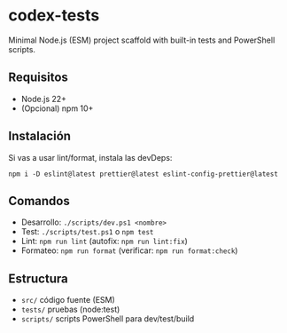 # codex-tests

Minimal Node.js (ESM) project scaffold with built-in tests and PowerShell scripts.

## Requisitos

- Node.js 22+
- (Opcional) npm 10+

## Instalación

Si vas a usar lint/format, instala las devDeps:

```
npm i -D eslint@latest prettier@latest eslint-config-prettier@latest
```

## Comandos

- Desarrollo: `./scripts/dev.ps1 <nombre>`
- Test: `./scripts/test.ps1` o `npm test`
- Lint: `npm run lint` (autofix: `npm run lint:fix`)
- Formateo: `npm run format` (verificar: `npm run format:check`)

## Estructura

- `src/` código fuente (ESM)
- `tests/` pruebas (node:test)
- `scripts/` scripts PowerShell para dev/test/build
